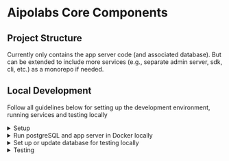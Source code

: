# Aipolabs Core Components

## Project Structure
Currently only contains the app server code (and associated database).
But can be extended to include more services (e.g., separate admin server, sdk, cli, etc.) as a monorepo if needed.

## Local Development
Follow all guidelines below for setting up the development environment, running services and testing locally


<details>
  <summary>Setup</summary>

  - Git clone the repo
  - Python ^3.12
  - Install `docker`
  - Install `poetry`
  - Activate virtual env: `poetry shell`
    - We use docker and docker compose to run components in a container, so using a virtual env is more for development purposes. (IDE, pytest, dev dependencies, etc.)
  - Install dependencies: `poetry install`
  - Set up `.env` file according to `.env.example`, these should be parameters for testing and loaded from env variables in docker compose instead of being loaded by the app server directly
  - Coding style
    - all the following tools are part of `pyproject.toml` dev dependencies, and are automatically installed when running `poetry install`
    - use `black` to format the code
    - use `flake8` to lint the code
    - use `mypy` to type check the code
    - use `isort` to sort the imports
    - use `pre-commit` to run the above tools as pre-commit hooks
  - Install `pre-commit` hooks: `pre-commit install`
  - Setup you preferred editor to use `Black` formatter
    - e.g., you might need to install `Black` formatter extension in VS Code, and configure the setting as below
      ```json
      {
        "editor.formatOnSave": true,
        "editor.defaultFormatter": "ms-python.black-formatter"
      }
      ```
</details>

<details>
  <summary>Run postgreSQL and app server in Docker locally</summary>

  - `docker-compose up --build`: build app server and start the database and app server
  - You can access the `Swagger UI` at `http://localhost:8000/v1/docs`
</details>

<details>
  <summary>Set up or update database for testing locally</summary>

  - In local development the `app` directory is mounted as a volume inside the container, you can run the migrations with `alembic` commands inside the container and the migration code (`versions` folder) will be in your local directory (instead of being only inside the container).
  - Get a bash shell inside the app server container for running commands
    - `docker-compose exec app bash`
  - Set up the database (running in docker) with the latest migration 
    - `alembic upgrade head`
  - (Optional) Connect to the database using a GUI client like `DBeaver`
    - Parameters for the db connection can be found in the `docker-compose.yml` file
  - (If any changes are made to the models) After changing any tables or models, generate a new migration
    - Check if a new migration is needed: `alembic check`
    - Generate a new migration if a new migration is needed: `alembic revision --autogenerate -m "<some message>"`
    - (If needed) Change the generated file in `alembic/versions/` to add the necessary changes (that are not auto-generated), e.g.,:
      - import `pgvector` library for `Vector` type
      - create and drop necessary indexes
      - create and drop vector extension
      - ...  
    - Apply the changes to the database: `alembic upgrade head`
    - (If needed) you can undo the last change to the database: `alembic downgrade -1`
</details>

<details>
  <summary>Testing</summary>

  - Make sure services and database are running with `docker-compose up --build`, as instructed previously
    - We will read and write to the `db` instance running in docker
    - We will **NOT** send and receive requests to the `app` server instance running in docker because we use `TestClient` (but still need to make sure it's running in order to apply database migrations and run `pytest`, and all `env` variables are only available in the container of `app` server)
  - Make sure you have applied the latest migrations, and all tables are empty
    - `docker-compose exec app alembic upgrade head`
  - Run tests
    - `docker-compose exec app pytest -vv -s`
  - Apart from running `pytest`, you should also manually do integration tests by sending requests to the endpoints (the `app` server instance running in docker) and checking the behaviors
</details>
